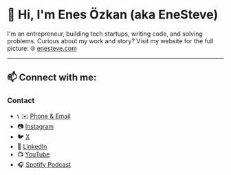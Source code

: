 # 💸 Hi, I'm Enes Özkan (aka EneSteve)
I'm an entrepreneur, building tech startups, writing code, and solving problems.
Curious about my work and story? Visit my website for the full picture:
🌐 [enesteve.com](https://www.enesteve.com)

---

## 📫 Connect with me:

### Contact
- 📞 ✉️ [Phone & Email](https://www.enesteve.com/ready-to-work-together)
- 📷 [Instagram](https://instagram.com/enesteve0)
- 🐦 [X](https://x.com/enesteve_)
- 💼 [LinkedIn](https://www.linkedin.com/in/enesteve)
- 📺 [YouTube](https://www.youtube.com/@enesteve)
- 🎧 [Spotify Podcast](https://open.spotify.com/show/3MlDSDdKxWYYIXlQNVveZN?si=ad3c64b9c27b472e)
